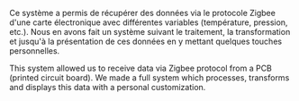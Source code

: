 Ce système a permis de récupérer des données via le protocole Zigbee d'une carte électronique avec différentes variables (température, pression, etc.). Nous en avons fait un système suivant le traitement, la transformation et jusqu'à la présentation de ces données en y mettant quelques touches personnelles.

This system allowed us to receive data via Zigbee protocol from a PCB (printed circuit board). We made a full system which processes, transforms and displays this data with a personal customization.